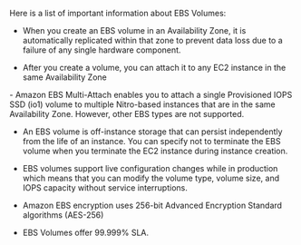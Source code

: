 Here is a list of important information about EBS Volumes:

- When you create an EBS volume in an Availability Zone, it is automatically replicated within that zone to prevent data loss due to a failure of any single hardware component.

- After you create a volume, you can attach it to any EC2 instance in the same Availability Zone

- Amazon EBS Multi-Attach enables you to attach a single Provisioned IOPS SSD (io1) volume to multiple Nitro-based instances that are in the same Availability Zone. However, other EBS types are not supported.

- An EBS volume is off-instance storage that can persist independently from the life of an instance. You can specify not to terminate the EBS volume when you terminate the EC2 instance during instance creation.

- EBS volumes support live configuration changes while in production which means that you can modify the volume type, volume size, and IOPS capacity without service interruptions.

- Amazon EBS encryption uses 256-bit Advanced Encryption Standard algorithms (AES-256)

- EBS Volumes offer 99.999% SLA.